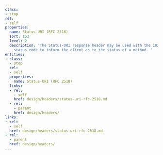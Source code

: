 ```yaml
---
class:
- stop
rel:
- self
properties:
  name: Status-URI (RFC 2518)
  sort: 153
  level: 2
  description: 'The Status-URI response header may be used with the 102 (Processing)
    status code to inform the client as to the status of a method. '
entities:
- class:
  - stop
  rel:
  - self
  properties:
    name: Status-URI (RFC 2518)
  links:
  - rel:
    - self
    href: design/headers/status-uri-rfc-2518.md
  - rel:
    - parent
    href: design/headers/
links:
- rel:
  - self
  href: design/headers/status-uri-rfc-2518.md
- rel:
  - parent
  href: design/headers/
...
```

